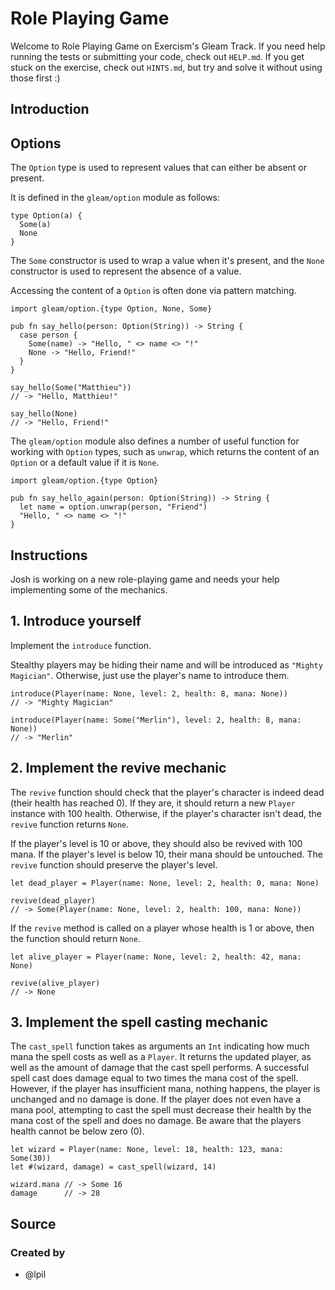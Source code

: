 # Role Playing Game

Welcome to Role Playing Game on Exercism's Gleam Track.
If you need help running the tests or submitting your code, check out `HELP.md`.
If you get stuck on the exercise, check out `HINTS.md`, but try and solve it without using those first :)

## Introduction

## Options

The `Option` type is used to represent values that can either be absent or present.

It is defined in the `gleam/option` module as follows:

```gleam
type Option(a) {
  Some(a)
  None
}
```

The `Some` constructor is used to wrap a value when it's present, and the `None` constructor is used to represent the absence of a value.

Accessing the content of a `Option` is often done via pattern matching.

```gleam
import gleam/option.{type Option, None, Some}

pub fn say_hello(person: Option(String)) -> String {
  case person {
    Some(name) -> "Hello, " <> name <> "!"
    None -> "Hello, Friend!"
  }
}
```

```gleam
say_hello(Some("Matthieu"))
// -> "Hello, Matthieu!"

say_hello(None)
// -> "Hello, Friend!"
```

The `gleam/option` module also defines a number of useful function for working with `Option` types, such as `unwrap`, which returns the content of an `Option` or a default value if it is `None`.

```gleam
import gleam/option.{type Option}

pub fn say_hello_again(person: Option(String)) -> String {
  let name = option.unwrap(person, "Friend")
  "Hello, " <> name <> "!"
}
```

## Instructions

Josh is working on a new role-playing game and needs your help implementing some of the mechanics.

## 1. Introduce yourself

Implement the `introduce` function.

Stealthy players may be hiding their name and will be introduced as `"Mighty Magician"`.
Otherwise, just use the player's name to introduce them.

```gleam
introduce(Player(name: None, level: 2, health: 8, mana: None))
// -> "Mighty Magician"

introduce(Player(name: Some("Merlin"), level: 2, health: 8, mana: None))
// -> "Merlin"
```

## 2. Implement the revive mechanic

The `revive` function should check that the player's character is indeed dead (their health has reached 0).
If they are, it should return a new `Player` instance with 100 health.
Otherwise, if the player's character isn't dead, the `revive` function returns `None`.

If the player's level is 10 or above, they should also be revived with 100 mana.
If the player's level is below 10, their mana should be untouched.
The `revive` function should preserve the player's level.

```gleam
let dead_player = Player(name: None, level: 2, health: 0, mana: None)

revive(dead_player)
// -> Some(Player(name: None, level: 2, health: 100, mana: None))
```

If the `revive` method is called on a player whose health is 1 or above, then the function should return `None`.

```gleam
let alive_player = Player(name: None, level: 2, health: 42, mana: None)

revive(alive_player)
// -> None
```

## 3. Implement the spell casting mechanic

The `cast_spell` function takes as arguments an `Int` indicating how much mana the spell costs as well as a `Player`.
It returns the updated player, as well as the amount of damage that the cast spell performs.
A successful spell cast does damage equal to two times the mana cost of the spell.
However, if the player has insufficient mana, nothing happens, the player is unchanged and no damage is done.
If the player does not even have a mana pool, attempting to cast the spell must decrease their health by the mana cost of the spell and does no damage.
Be aware that the players health cannot be below zero (0).

```gleam
let wizard = Player(name: None, level: 18, health: 123, mana: Some(30))
let #(wizard, damage) = cast_spell(wizard, 14)

wizard.mana // -> Some 16
damage      // -> 28
```

## Source

### Created by

- @lpil